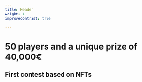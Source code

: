 ```yaml
---
title: Header
weight: 1
improvecontrast: true

---
```

# 50 players and a unique prize of 40,000€

 ## First contest based on NFTs